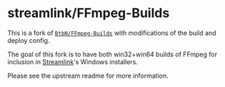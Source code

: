 streamlink/FFmpeg-Builds
====

This is a fork of [`BtbN/FFmpeg-Builds`](https://github.com/BtbN/FFmpeg-Builds) with modifications
of the build and deploy config.

The goal of this fork is to have both win32+win64 builds of FFmpeg for inclusion in [Streamlink](https://github.com/streamlink/streamlink)'s Windows installers.

Please see the upstream readme for more information.
